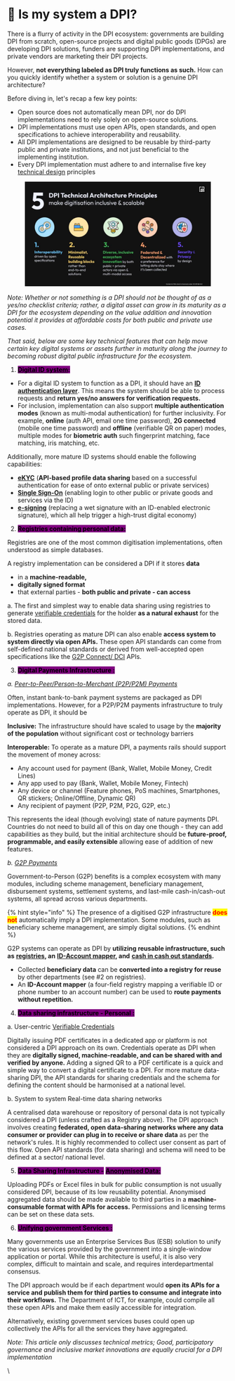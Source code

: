 # 📢 Is my system a DPI?

There is a flurry of activity in the DPI ecosystem: governments are building DPI from scratch, open-source projects and digital public goods (DPGs) are developing DPI solutions, funders are supporting DPI implementations, and private vendors are marketing their DPI projects.

However, **not everything labeled as DPI truly functions as such.** How can you quickly identify whether a system or solution is a genuine DPI architecture?&#x20;

Before diving in, let's recap a few key points:

* Open source does not automatically mean DPI, nor do DPI implementations need to rely solely on open-source solutions.
* DPI implementations must use open APIs, open standards, and open specifications to achieve interoperability and reusability.&#x20;
* All DPI implementations are designed to be reusable by third-party public and private institutions, and not just beneficial to the implementing institution.
* Every DPI implementation must adhere to and internalise five key [technical design](https://docs.cdpi.dev/the-dpi-wikipedia/dpi-tech-architecture-principles) principles

<figure><img src="../../.gitbook/assets/DPI Thinking Extended- CDPI (Root Deck) (1).jpg" alt=""><figcaption></figcaption></figure>

_Note:  Whether or not something is a DPI should not be thought of as a yes/no checklist criteria; rather, a digital asset can grow in its maturity as a DPI for the ecosystem depending on the value addition and innovation potential it provides at affordable costs for both public and private use cases._&#x20;

_That said, below are some key technical features that can help move certain key digital systems or assets further in maturity along the journey to becoming robust digital public infrastructure for the ecosystem._&#x20;

1. [<mark style="background-color:purple;">**Digital ID system**</mark>](https://docs.cdpi.dev/technical-notes/digital-ids-and-electronic-registries/digital-id)<mark style="background-color:purple;">**:**</mark>

* For a digital ID system to function as a DPI, it should have an [**ID authentication layer**](https://docs.cdpi.dev/technical-notes/digital-ids-and-electronic-registries/digital-id/id-auth). This means the system should be able to process requests and **return yes/no answers for verification requests.**&#x20;
* For inclusion,  implementation can also support **multiple authentication modes** (known as multi-modal authentication) for further inclusivity. For example, **online** (auth API, email one time password), **2G connected** (mobile one time password) and **offline** (verifiable QR on paper) modes, multiple modes for **biometric auth** such fingerprint matching, face matching, iris matching,  etc.&#x20;

Additionally, more mature ID systems should enable the following capabilities:

* [**eKYC**](https://docs.cdpi.dev/technical-notes/digital-ids-and-electronic-registries/digital-id/ekyc-identity-profile-sharing) (**API-based profile data sharing** based on a successful authentication for ease of onto external public or private services)&#x20;
* [**Single Sign-On**](https://docs.cdpi.dev/technical-notes/digital-ids-and-electronic-registries/digital-id/single-sign-on-sso) (enabling login to other public or private goods and services via the ID)
* [**e-signing**](https://docs.cdpi.dev/technical-notes/electronic-signature-pki-and-trust-infra/esign) (replacing a wet signature with an ID-enabled electronic signature), which all help trigger a high-trust digital economy)

2. <mark style="background-color:purple;">**Registries containing personal data:**</mark>

Registries are one of the most common digitisation implementations, often understood as simple databases.

A registry implementation can be considered a DPI if it stores **data**&#x20;

* in a **machine-readable,**
* &#x20;**digitally signed format**&#x20;
* that external parties - **both public and private - can access**&#x20;

a. The first and simplest way to enable data sharing using registries to generate [verifiable credentials](https://docs.cdpi.dev/technical-notes/data-and-credentialing-infra/verifiable-credentials) for the holder **as a natural exhaust** for the stored data.&#x20;

b. Registries operating as mature DPI can also enable **access system to system directly via open APIs.** These open API standards can come from self-defined national standards or derived from well-accepted open specifications like the [G2P Connect/ DCI](https://g2pconnect.cdpi.dev/protocol/interfaces/registries) APIs.

3. <mark style="background-color:purple;">**Digital Payments Infrastructure :**</mark>

_a._ [_Peer-to-Peer/Person-to-Merchant (P2P/P2M) Payments_](https://docs.cdpi.dev/technical-notes/digital-payment-networks)

Often, instant bank-to-bank payment systems are packaged as DPI implementations. However, for a P2P/P2M payments infrastructure to truly operate as DPI, it should be

**Inclusive:** The infrastructure should have scaled to usage by the **majority of the population** without significant cost or technology barriers&#x20;

**Interoperable:** To operate as a mature DPI, a payments rails should support the movement of money across:

* Any account used for payment (Bank, Wallet, Mobile Money, Credit Lines)
* Any app used to pay (Bank, Wallet, Mobile Money, Fintech)
* Any device or channel (Feature phones, PoS machines, Smartphones, QR stickers; Online/Offline, Dynamic QR)
* Any recipient of payment (P2P, P2M, P2G, G2P, etc.)

This represents the ideal (though evolving) state of nature payments DPI. Countries do not need to build all of this on day one though - they can add capabilities as they build, but the initial architecture should be **future-proof, programmable, and easily extensible** allowing ease of addition of new features.

_b._ [_G2P Payments_ ](https://g2pconnect.cdpi.dev/)

Government-to-Person (G2P) benefits is a complex ecosystem with many modules, including scheme management, beneficiary management, disbursement systems, settlement systems, and last-mile cash-in/cash-out systems, all spread across various departments.&#x20;

{% hint style="info" %}
The presence of a digitised G2P infrastructure <mark style="color:red;">**does not**</mark> automatically imply a DPI implementation. Some modules, such as beneficiary scheme management, are simply digital solutions.
{% endhint %}

G2P systems can operate as DPI by **utilizing reusable infrastructure, such as** [**registries**](https://g2pconnect.cdpi.dev/protocol/interfaces/registries)**, an** [**ID-Account mapper**](https://g2pconnect.cdpi.dev/protocol/interfaces/beneficiary-management/mapper-architecture)**, and** [**cash in cash out standards**](https://docs.cdpi.dev/technical-notes/digital-payment-networks/cash-in-cash-out-cico)**.**

* Collected **beneficiary data** can be **converted into a registry for reuse** by other departments (see #2 on registries).
* An **ID-Account mapper** (a four-field registry mapping a verifiable ID or phone number to an account number) can be used to **route payments without repetition.**&#x20;

4. <mark style="background-color:purple;">**Data sharing infrastructure - Personal :**</mark>

a. User-centric [Verifiable Credentials](https://docs.cdpi.dev/technical-notes/data-and-credentialing-infra/verifiable-credentials)

Digitally issuing PDF certificates in a dedicated app or platform is not considered a DPI approach on its own. Credentials operate as DPI when they are **digitally signed, machine-readable, and can be shared with and verified by anyone.** Adding a signed QR to a PDF certificate is a quick and simple way to convert a digital certificate to a DPI. For more mature data-sharing DPI, the API standards for sharing credentials and the schema for defining the content should be harmonised at a national level.

b. System to system Real-time data sharing networks

A centralised data warehouse or repository of personal data is not typically considered a DPI (unless crafted as a Registry above). The DPI approach involves creating **federated, open data-sharing networks where any data consumer or provider can plug in to receive or share data** as per the network's rules. It is highly recommended to collect user consent as part of this flow. Open API standards (for data sharing) and schema will need to be defined at a sector/ national level.

5. <mark style="background-color:purple;">**Data Sharing Infrastructure -**</mark> [<mark style="background-color:purple;">**Anonymised Data:**</mark>](../../technical-notes/data-and-credentialing-infra/non-personal-anonymised-datasets.md)

Uploading PDFs or Excel files in bulk for public consumption is not usually considered DPI, because of its low reusability potential. Anonymised aggregated data should be made available to third parties in a **machine-consumable format with APIs for access.** Permissions and licensing terms can be set on these data sets.

6. <mark style="background-color:purple;">**Unifying government Services :**</mark>

Many governments use an Enterprise Services Bus (ESB) solution to unify the various services provided by the government into a single-window application or portal. While this architecture is useful, it is also very complex, difficult to maintain and scale, and requires interdepartmental consensus.

The DPI approach would be if each department would **open its APIs for a service and publish them for third parties to consume and integrate into their workflows.** The Department of ICT, for example, could compile all these open APIs and make them easily accessible for integration.

Alternatively, existing government services buses could open up collectively the APIs for all the services they have aggregated.

_Note: This article only discusses technical metrics; Good, participatory governance and inclusive market innovations are equally crucial for a DPI implementation_

\
